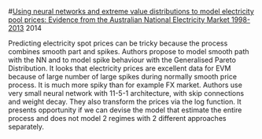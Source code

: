 #[Using neural networks and extreme value distributions to model electricity pool prices: Evidence from the Australian National Electricity Market 1998-2013]()
2014

Predicting electricity spot prices can be tricky because the process combines smooth part and spikes. Authors propose
to model smooth path with the NN and to model spike behaviour with the Generalised Pareto Distribution.
It looks that electricity prices are excellent data for EVM because of large number of large spikes during normally
smooth price process. It is much more spiky than for example FX market.
Authors use very small neural network with 11-5-1 architecture, with skip connections and weight decay. They also transform
the prices via the log function. It presents opportunity if we can devise the model that estimate the entire process
and does not model 2 regimes with 2 different approaches separately.